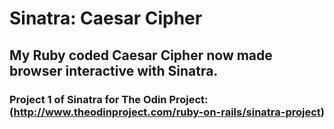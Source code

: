 # Sinatra: Caesar Cipher
## My Ruby coded Caesar Cipher now made browser interactive with Sinatra.
### Project 1 of Sinatra for The Odin Project:(http://www.theodinproject.com/ruby-on-rails/sinatra-project)

